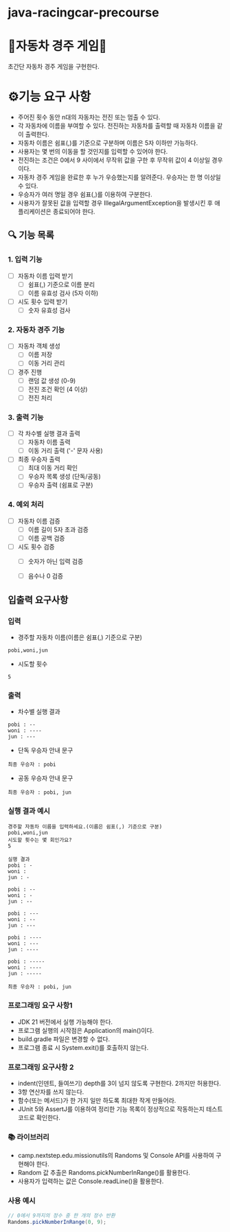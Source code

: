 # java-racingcar-precourse

# **🚗자동차 경주 게임🚗**
초간단 자동차 경주 게임을 구현한다.

# **⚙️기능 요구 사항**
* 주어진 횟수 동안 n대의 자동차는 전진 또는 멈출 수 있다.
* 각 자동차에 이름을 부여할 수 있다. 전진하는 자동차를 출력할 때 자동차 이름을 같이 출력한다.
* 자동차 이름은 쉼표(,)를 기준으로 구분하며 이름은 5자 이하만 가능하다.
* 사용자는 몇 번의 이동을 할 것인지를 입력할 수 있어야 한다.
* 전진하는 조건은 0에서 9 사이에서 무작위 값을 구한 후 무작위 값이 4 이상일 경우이다.
* 자동차 경주 게임을 완료한 후 누가 우승했는지를 알려준다. 우승자는 한 명 이상일 수 있다.
* 우승자가 여러 명일 경우 쉼표(,)를 이용하여 구분한다.
* 사용자가 잘못된 값을 입력할 경우 IllegalArgumentException을 발생시킨 후 애플리케이션은 종료되어야 한다.

## 🔍 **기능 목록**

### 1. 입력 기능
- [ ] 자동차 이름 입력 받기
    - [ ] 쉼표(,) 기준으로 이름 분리
    - [ ] 이름 유효성 검사 (5자 이하)
- [ ] 시도 횟수 입력 받기
    - [ ] 숫자 유효성 검사

### 2. 자동차 경주 기능
- [ ] 자동차 객체 생성
    - [ ] 이름 저장
    - [ ] 이동 거리 관리
- [ ] 경주 진행
    - [ ] 랜덤 값 생성 (0-9)
    - [ ] 전진 조건 확인 (4 이상)
    - [ ] 전진 처리

### 3. 출력 기능
- [ ] 각 차수별 실행 결과 출력
    - [ ] 자동차 이름 출력
    - [ ] 이동 거리 출력 ('-' 문자 사용)
- [ ] 최종 우승자 출력
    - [ ] 최대 이동 거리 확인
    - [ ] 우승자 목록 생성 (단독/공동)
    - [ ] 우승자 출력 (쉼표로 구분)

### 4. 예외 처리
- [ ] 자동차 이름 검증
    - [ ] 이름 길이 5자 초과 검증
    - [ ] 이름 공백 검증
- [ ] 시도 횟수 검증
    - [ ] 숫자가 아닌 입력 검증
    - [ ] 음수나 0 검증



## **입출력 요구사항**

### **입력**
* 경주할 자동차 이름(이름은 쉼표(,) 기준으로 구분)
 ```
pobi,woni,jun
 ```
* 시도할 횟수
```
5
 ```
### **출력**
* 차수별 실행 결과
```
pobi : --
woni : ----
jun : ---
 ```
* 단독 우승자 안내 문구
 ```
최종 우승자 : pobi
 ```
* 공동 우승자 안내 문구
```
최종 우승자 : pobi, jun
 ```

### **실행 결과 예시**
 ```
경주할 자동차 이름을 입력하세요.(이름은 쉼표(,) 기준으로 구분)
pobi,woni,jun
시도할 횟수는 몇 회인가요?
5

실행 결과
pobi : -
woni : 
jun : -

pobi : --
woni : -
jun : --

pobi : ---
woni : --
jun : ---

pobi : ----
woni : ---
jun : ----

pobi : -----
woni : ----
jun : -----

최종 우승자 : pobi, jun
 ```

### **프로그래밍 요구 사항1**
* JDK 21 버전에서 실행 가능해야 한다.
* 프로그램 실행의 시작점은 Application의 main()이다.
* build.gradle 파일은 변경할 수 없다.
* 프로그램 종료 시 System.exit()를 호출하지 않는다.

### **프로그래밍 요구사항 2**
* indent(인덴트, 들여쓰기) depth를 3이 넘지 않도록 구현한다. 2까지만 허용한다.
* 3항 연산자를 쓰지 않는다.
* 함수(또는 메서드)가 한 가지 일만 하도록 최대한 작게 만들어라.
* JUnit 5와 AssertJ를 이용하여 정리한 기능 목록이 정상적으로 작동하는지 테스트 코드로 확인한다.

### **📚 라이브러리**
* camp.nextstep.edu.missionutils의 Randoms 및 Console API를 사용하여 구현해야 한다.
* Random 값 추출은 Randoms.pickNumberInRange()를 활용한다.
* 사용자가 입력하는 값은 Console.readLine()을 활용한다.

### **사용 예시**
```java
// 0에서 9까지의 정수 중 한 개의 정수 반환
Randoms.pickNumberInRange(0, 9);